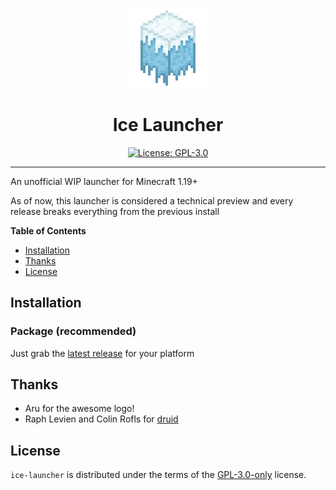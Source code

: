 <p align="center">
<img src="ice-launcher.png" alt="Ice Launcher Logo" height="128px">
</p>

<h1 align="center">Ice Launcher</h1>

<p align="center">
<a href="https://github.com/mq1/ice-launcher/blob/main/LICENSE"><img alt="License: GPL-3.0" src="https://img.shields.io/github/license/mq1/ice-launcher"></a>

-----

An unofficial WIP launcher for Minecraft 1.19+

As of now, this launcher is considered a technical preview and every release breaks everything from the previous install

**Table of Contents**

- [Installation](#installation)
- [Thanks](#thanks)
- [License](#license)

## Installation

### Package (recommended)

Just grab the [latest release](https://github.com/mq1/ice-launcher/releases/latest) for your platform

## Thanks

- Aru for the awesome logo!
- Raph Levien and Colin Rofls for [druid](https://github.com/linebender/druid)

## License

`ice-launcher` is distributed under the terms of the [GPL-3.0-only](https://spdx.org/licenses/GPL-3.0-only.html) license.

